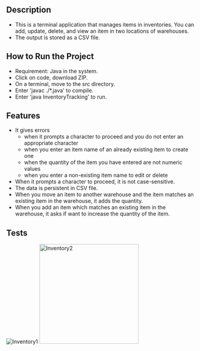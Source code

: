 ## Description ##
* This is a terminal application that manages items in inventories. You can add, update, delete, and view an item in two locations of warehouses.
* The output is stored as a CSV file.

## How to Run the Project ##
* Requirement: Java in the system.
* Click on code, download ZIP.
* On a terminal, move to the src directory.
* <how to compile>Enter 'javac ./*.java' to compile.
* <how to run>Enter 'java InventoryTracking' to run.

## Features ##
* It gives errors
    * when it prompts a character to proceed and you do not enter an appropriate character
    * when you enter an item name of an already existing item to create one 
    * when the quantity of the item you have entered are not numeric values
    * when you enter a non-existing item name to edit or delete
* When it prompts a character to proceed, it is not case-sensitive.
* The data is persistent in CSV file.
* When you move an item to another warehouse and the item matches an existing item in the warehouse, it adds the quantity.
* When you add an item which matches an existing item in the warehouse, it asks if want to increase the quantity of the item.
 
## Tests ##
![Inventory1](https://user-images.githubusercontent.com/96569864/150097990-268329d4-7039-401a-8624-7f5c15685ec7.png)
<img width="263" alt="Inventory2" src="https://user-images.githubusercontent.com/96569864/150098002-e50502ec-e1b7-4d86-8fe7-a6ad81ce70a3.png">
